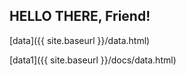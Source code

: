 

## HELLO THERE, Friend!

[data]({{ site.baseurl }}/data.html)

[data1]({{ site.baseurl }}/docs/data.html)
